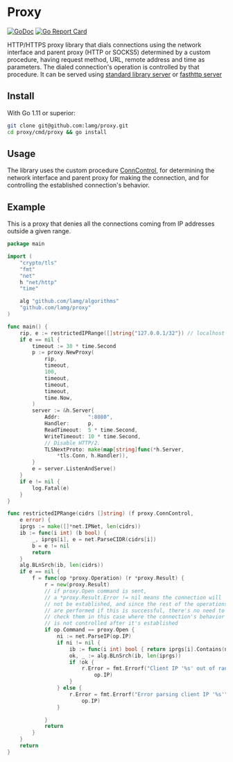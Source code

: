 # Proxy

[![GoDoc][0]][1] [![Go Report Card][2]][3]

HTTP/HTTPS proxy library that dials connections using the network interface and parent proxy (HTTP or SOCKS5) determined by a custom procedure, having request method, URL, remote address and time as parameters. The dialed connection's operation is controlled by that procedure. It can be served using [standard library server][4] or [fasthttp server][5]

## Install

With Go 1.11 or superior:

```sh
git clone git@github.com:lamg/proxy.git
cd proxy/cmd/proxy && go install
```

## Usage

The library uses the custom procedure [ConnControl][6], for determining the network interface and parent proxy for making the connection, and for controlling the established connection's behavior. 
## Example

This is a proxy that denies all the connections coming from IP addresses outside a given range.

```go
package main

import (
	"crypto/tls"
	"fmt"
	"net"
	h "net/http"
	"time"

	alg "github.com/lamg/algorithms"
	"github.com/lamg/proxy"
)

func main() {
	rip, e := restrictedIPRange([]string{"127.0.0.1/32"}) // localhost clients only
	if e == nil {
		timeout := 30 * time.Second
		p := proxy.NewProxy(
			rip,
			timeout,
			100,
			timeout,
			timeout,
			timeout,
			time.Now,
		)
		server := &h.Server{
			Addr:         ":8080",
			Handler:      p,
			ReadTimeout:  5 * time.Second,
			WriteTimeout: 10 * time.Second,
			// Disable HTTP/2.
			TLSNextProto: make(map[string]func(*h.Server,
				*tls.Conn, h.Handler)),
		}
		e = server.ListenAndServe()
	}
	if e != nil {
		log.Fatal(e)
	}
}

func restrictedIPRange(cidrs []string) (f proxy.ConnControl,
	e error) {
	iprgs := make([]*net.IPNet, len(cidrs))
	ib := func(i int) (b bool) {
		_, iprgs[i], e = net.ParseCIDR(cidrs[i])
		b = e != nil
		return
	}
	alg.BLnSrch(ib, len(cidrs))
	if e == nil {
		f = func(op *proxy.Operation) (r *proxy.Result) {
			r = new(proxy.Result)
			// if proxy.Open command is sent,
			// a *proxy.Result.Error != nil means the connection will
			// not be established, and since the rest of the operations
			// are performed if this is successful, there's no need to
			// check them in this case where the connection's behavior
			// is not controlled after it's established
			if op.Command == proxy.Open {
				ni := net.ParseIP(op.IP)
				if ni != nil {
					ib := func(i int) bool { return iprgs[i].Contains(ni) }
					ok, _ := alg.BLnSrch(ib, len(iprgs))
					if !ok {
						r.Error = fmt.Errorf("Client IP '%s' out of range",
							op.IP)
					}
				} else {
					r.Error = fmt.Errorf("Error parsing client IP '%s'",
						op.IP)
				}

			}
			return
		}
	}
	return
}
```

[0]: https://godoc.org/github.com/lamg/proxy?status.svg
[1]: https://godoc.org/github.com/lamg/proxy

[2]: https://goreportcard.com/badge/github.com/lamg/proxy
[3]: https://goreportcard.com/report/github.com/lamg/proxy

[4]: https://godoc.org/net/http#Server
[5]: https://godoc.org/github.com/valyala/fasthttp#Server

[6]: https://godoc.org/github.com/lamg/proxy#ConnControl
